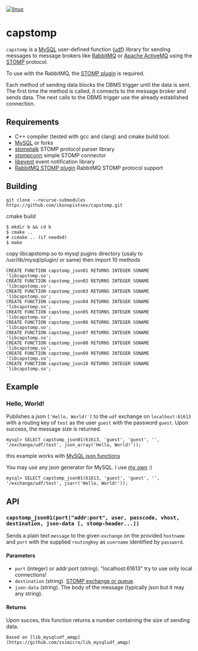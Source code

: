 [![linux](https://github.com/ikonopistsev/capstomp/workflows/linux/badge.svg)](https://github.com/ikonopistsev/capstomp/actions?query=workflow%3Alinux)

# capstomp

`capstomp` is a [MySQL](https://en.wikipedia.org/wiki/MySQL) user-defined function ([udf](https://dev.mysql.com/doc/extending-mysql/8.0/en/adding-functions.html)) library for sending messages to message brokers like [RabbitMQ](https://en.wikipedia.org/wiki/RabbitMQ) or [Apache ActiveMQ](https://en.wikipedia.org/wiki/Apache_ActiveMQ) using the [STOMP](https://en.wikipedia.org/wiki/Streaming_Text_Oriented_Messaging_Protocol) protocol.

To use with the RabbitMQ, the [STOMP plugin](https://www.rabbitmq.com/stomp.html) is required.

Each method of sending data blocks the DBMS trigger until the data is sent. The first time the method is called, it connects to the message broker and sends data. The next calls to the DBMS trigger use the already established connection.

## Requirements

* C++ compiler (tested with gcc and clang) and cmake build tool.
* [MySQL](http://www.mysql.com/) or forks
* [stomptalk](https://github.com/ikonopistsev/stomptalk) STOMP protocol parser library
* [stompconn](https://github.com/ikonopistsev/stompconn) simple STOMP connector
* [libevent](https://github.com/libevent/libevent) event notification library
* [RabbitMQ STOMP plugin](https://www.rabbitmq.com/stomp.html) RabbitMQ STOMP protocol support

## Building

```
git clone --recurse-submodules https://github.com/ikonopistsev/capstomp.git
```

cmake build
```
$ mkdir b && cd b
$ cmake ..
# ccmake .. (if needed)
$ make
```

copy libcapstomp.so to mysql pugins directory (usaly to /usr/lib/mysql/plugin/ or same) then import 10 methods
```
CREATE FUNCTION capstomp_json01 RETURNS INTEGER SONAME 'libcapstomp.so';
CREATE FUNCTION capstomp_json02 RETURNS INTEGER SONAME 'libcapstomp.so';
CREATE FUNCTION capstomp_json03 RETURNS INTEGER SONAME 'libcapstomp.so';
CREATE FUNCTION capstomp_json04 RETURNS INTEGER SONAME 'libcapstomp.so';
CREATE FUNCTION capstomp_json05 RETURNS INTEGER SONAME 'libcapstomp.so';
CREATE FUNCTION capstomp_json06 RETURNS INTEGER SONAME 'libcapstomp.so';
CREATE FUNCTION capstomp_json07 RETURNS INTEGER SONAME 'libcapstomp.so';
CREATE FUNCTION capstomp_json08 RETURNS INTEGER SONAME 'libcapstomp.so';
CREATE FUNCTION capstomp_json09 RETURNS INTEGER SONAME 'libcapstomp.so';
CREATE FUNCTION capstomp_json10 RETURNS INTEGER SONAME 'libcapstomp.so';
```

## Example

### Hello, World!

Publishes a json `['Hello, World!']` to the `udf` exchange on `localhost:61613` with a routing key of `test` as the user `guest` with the password `guest`. Upon success, the message size is returned.
```
mysql> SELECT capstomp_json01(61613, 'guest', 'guest', '', '/exchange/udf/test', json_array('Hello, World!'));
```
this example works with [MySQL json functions](https://dev.mysql.com/doc/refman/8.0/en/json-functions.html)

You may use any json generator for MySQL. I use [my own](https://github.com/ikonopistsev/capjs) :)
```
mysql> SELECT capstomp_json01(61613, 'guest', 'guest', '', '/exchange/udf/test', jsarr('Hello, World!'));
```

## API

### `capstomp_json01(port|"addr:port", user, passcode, vhost, destination, json-data [, stomp-header...])`

Sends a plain text `message` to the given `exchange` on the provided `hostname` and `port` with the supplied `routingKey` as `username` identified by `password`.

#### Parameters

* `port` (integer) or addr:port (string). "localhost:61613" try to use only local connections!
* `destination` (string). [STOMP exchange or queue](https://www.rabbitmq.com/stomp.html#d).
* `json-data` (string). The body of the message (typically json but it may any string).

#### Returns

Upon succes, this function returns a number containing the size of sending data.

`Based on [lib_mysqludf_amqp](https://github.com/ssimicro/lib_mysqludf_amqp)`